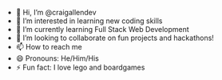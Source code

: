 - 👋 Hi, I’m @craigallendev
- 👀 I’m interested in learning new coding skills
- 🌱 I’m currently learning Full Stack Web Development
- 💞️ I’m looking to collaborate on fun projects and hackathons!
- 📫 How to reach me 
- 😄 Pronouns: He/Him/His
- ⚡ Fun fact: I love lego and boardgames

<!---
callen1987/callen1987 is a ✨ special ✨ repository because its `README.md` (this file) appears on your GitHub profile.
You can click the Preview link to take a look at your changes.
--->
